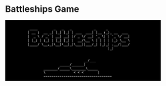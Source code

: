 # Battleships Game
![an image of the initial terminal widnow](assets/images/battleships-mockup.png)
